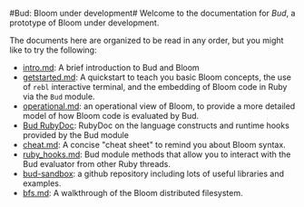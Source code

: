 #Bud: Bloom under development#
Welcome to the documentation for *Bud*, a prototype of Bloom under development.

The documents here are organized to be read in any order, but you might like to try the following:

* [intro.md](intro.md): A brief introduction to Bud and Bloom
* [getstarted.md](getstarted.md): A quickstart to teach you basic Bloom concepts, the use of `rebl` interactive terminal, and the embedding of Bloom code in Ruby via the `Bud` module.
* [operational.md](operational.md): an operational view of Bloom, to provide a more detailed  model of how Bloom code is evaluated by Bud.
* [Bud RubyDoc](): RubyDoc on the language constructs and runtime hooks provided by the Bud module
* [cheat.md](cheat.md): A concise "cheat sheet" to remind you about Bloom syntax.
* [ruby_hooks.md](ruby_hooks.md): Bud module methods that allow you to interact with the Bud evaluator from other Ruby threads.
* [bud-sandbox](http://github.com/bloom-lang/bud-sandbox): a github repository including lots of useful libraries and examples.
* [bfs.md](bfs.md):  A walkthrough of the Bloom distributed filesystem.
